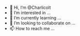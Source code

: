 - 👋 Hi, I’m @Charlicolt
- 👀 I’m interested in ...
- 🌱 I’m currently learning ...
- 💞️ I’m looking to collaborate on ...
- 📫 How to reach me ...

<!---
Charlicolt/Charlicolt is a ✨ special ✨ repository because its `README.md` (this file) appears on your GitHub profile.
You can click the Preview link to take a look at your changes.
--->
